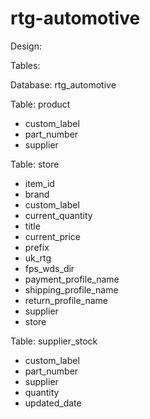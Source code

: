 # rtg-automotive

Design:

Tables:

Database: rtg_automotive

Table: product
- custom_label
- part_number
- supplier

Table: store
- item_id
- brand
- custom_label
- current_quantity
- title
- current_price
- prefix
- uk_rtg
- fps_wds_dir
- payment_profile_name
- shipping_profile_name
- return_profile_name
- supplier
- store

Table: supplier_stock
- custom_label
- part_number
- supplier
- quantity
- updated_date